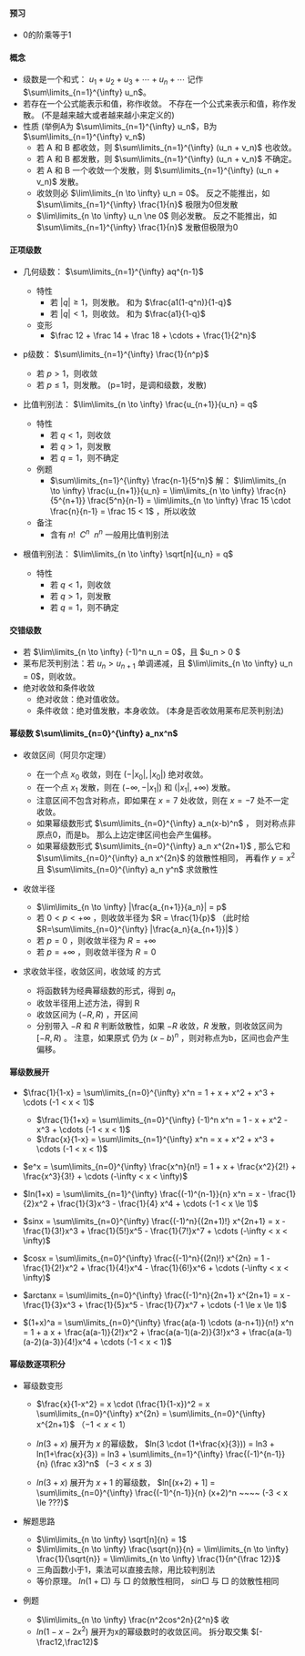 
#### 预习
- 0的阶乘等于1

#### 概念

- 级数是一个和式： $u_1 + u_2 + u_3 + \cdots + u_n + \cdots$ 记作 $\sum\limits_{n=1}^{\infty} u_n$。 
- 若存在一个公式能表示和值，称作收敛。  不存在一个公式来表示和值，称作发散。 (不是越来越大或者越来越小来定义的)
- 性质 (举例A为 $\sum\limits_{n=1}^{\infty} u_n$，B为 $\sum\limits_{n=1}^{\infty} v_n$)
  - 若 A 和 B 都收敛，则 $\sum\limits_{n=1}^{\infty} (u_n + v_n)$ 也收敛。
  - 若 A 和 B 都发散，则 $\sum\limits_{n=1}^{\infty} (u_n + v_n)$ 不确定。
  - 若 A 和 B 一个收敛一个发散，则 $\sum\limits_{n=1}^{\infty} (u_n + v_n)$ 发散。
  - 收敛则必 $\lim\limits_{n \to \infty} u_n = 0$。 反之不能推出，如 $\sum\limits_{n=1}^{\infty} \frac{1}{n}$ 极限为0但发散
  - $\lim\limits_{n \to \infty} u_n \ne 0$ 则必发散。 反之不能推出，如 $\sum\limits_{n=1}^{\infty} \frac{1}{n}$ 发散但极限为0

#### 正项级数
- 几何级数： $\sum\limits_{n=1}^{\infty} aq^{n-1}$
  - 特性
    - 若 $|q| \ge 1$，则发散。 和为 $\frac{a1(1-q^n)}{1-q}$
    - 若 $|q| < 1$，则收敛。 和为 $\frac{a1}{1-q}$ 
  - 变形
    - $\frac 12 + \frac 14 + \frac 18 + \cdots + \frac{1}{2^n}$

- p级数： $\sum\limits_{n=1}^{\infty} \frac{1}{n^p}$ 
   - 若 $p > 1$，则收敛
   - 若 $p \le 1$，则发散。 (p=1时，是调和级数，发散)

- 比值判别法： $\lim\limits_{n \to \infty} \frac{u_{n+1}}{u_n} = q$ 
  - 特性
    - 若 $q < 1$，则收敛
    - 若 $q > 1$，则发散
    - 若 $q = 1$，则不确定
  - 例题
    - $\sum\limits_{n=1}^{\infty} \frac{n-1}{5^n}$  解： $\lim\limits_{n \to \infty} \frac{u_{n+1}}{u_n} = \lim\limits_{n \to \infty} \frac{n}{5^{n+1}} \frac{5^n}{n-1} = \lim\limits_{n \to \infty} \frac 15 \cdot \frac{n}{n-1} = \frac 15 < 1$ ，所以收敛
  - 备注
    - 含有 $n! ~~ C^n ~~ n^n$ 一般用比值判别法

- 根值判别法： $\lim\limits_{n \to \infty} \sqrt[n]{u_n} = q$ 
  - 特性
    - 若 $q < 1$，则收敛
    - 若 $q > 1$，则发散
    - 若 $q = 1$，则不确定

#### 交错级数
- 若 $\lim\limits_{n \to \infty} (-1)^n u_n = 0$，且 $u_n > 0 $
- 莱布尼茨判别法：若 $u_n > u_{n+1}$ 单调递减，且 $\lim\limits_{n \to \infty} u_n = 0$，则收敛。
- 绝对收敛和条件收敛
  - 绝对收敛：绝对值收敛。
  - 条件收敛：绝对值发散，本身收敛。 (本身是否收敛用莱布尼茨判别法)


#### 幂级数 $\sum\limits_{n=0}^{\infty} a_nx^n$
- 收敛区间（阿贝尔定理）
  - 在一个点 $x_0$ 收敛，则在 $(-|x_0|,|x_0|)$ 绝对收敛。
  - 在一个点 $x_1$ 发散，则在 $(-\infty, -|x_1|)$ 和 $(|x_1|,+\infty)$ 发散。
  - 注意区间不包含对称点，即如果在 $x=7$ 处收敛，则在 $x=-7$ 处不一定收敛。
  - 如果幂级数形式 $\sum\limits_{n=0}^{\infty} a_n(x-b)^n$ ， 则对称点非原点0，而是b。 那么上边定律区间也会产生偏移。
  - 如果幂级数形式 $\sum\limits_{n=0}^{\infty} a_n x^{2n+1}$ , 那么它和 $\sum\limits_{n=0}^{\infty} a_n x^{2n}$ 的敛散性相同，  再看作 $y = x^2$  且 $\sum\limits_{n=0}^{\infty} a_n y^n$ 求敛散性

- 收敛半径
  - $\lim\limits_{n \to \infty} |\frac{a_{n+1}}{a_n}| = p$ 
  - 若 $0 < p < +\infty$ ，则收敛半径为 $R = \frac{1}{p}$ （此时给 $R=\sum\limits_{n=0}^{\infty}  |\frac{a_n}{a_{n+1}}|$ ）
  - 若 $p = 0$ ，则收敛半径为 $R = +\infty$
  - 若 $p = +\infty$ ，则收敛半径为 $R = 0$

- 求收敛半径，收敛区间，收敛域 的方式
  - 将函数转为经典幂级数的形式，得到 $a_n$
  - 收敛半径用上述方法，得到 R
  - 收敛区间为 $(-R,R)$ ，开区间
  - 分别带入 $-R$ 和 $R$ 判断敛散性，如果 $-R$ 收敛，$R$ 发散，则收敛区间为 $[-R,R)$ 。 注意，如果原式 仍为 $(x-b)^n$ ，则对称点为b，区间也会产生偏移。


#### 幂级数展开
- $\frac{1}{1-x} = \sum\limits_{n=0}^{\infty} x^n = 1 + x + x^2 + x^3 + \cdots (-1 < x < 1)$
  - $\frac{1}{1+x} = \sum\limits_{n=0}^{\infty} (-1)^n x^n = 1 - x + x^2 - x^3 + \cdots (-1 < x < 1)$
  - $\frac{x}{1-x} = \sum\limits_{n=1}^{\infty} x^n = x + x^2 + x^3 + \cdots (-1 < x < 1)$ 

- $e^x = \sum\limits_{n=0}^{\infty} \frac{x^n}{n!} =  1 + x + \frac{x^2}{2!} + \frac{x^3}{3!} + \cdots (-\infty < x < \infty)$ 

- $ln(1+x) = \sum\limits_{n=1}^{\infty} \frac{(-1)^{n-1}}{n} x^n = x - \frac{1}{2}x^2 + \frac{1}{3}x^3 - \frac{1}{4} x^4 + \cdots (-1 < x \le 1)$ 

- $sinx = \sum\limits_{n=0}^{\infty} \frac{(-1)^n}{(2n+1)!} x^{2n+1} = x - \frac{1}{3!}x^3 + \frac{1}{5!}x^5 - \frac{1}{7!}x^7 + \cdots (-\infty < x < \infty)$

- $cosx = \sum\limits_{n=0}^{\infty} \frac{(-1)^n}{(2n)!} x^{2n} = 1 - \frac{1}{2!}x^2 + \frac{1}{4!}x^4 - \frac{1}{6!}x^6 + \cdots (-\infty < x < \infty)$

- $arctanx = \sum\limits_{n=0}^{\infty} \frac{(-1)^n}{2n+1} x^{2n+1} = x - \frac{1}{3}x^3 + \frac{1}{5}x^5 - \frac{1}{7}x^7 + \cdots (-1 \le x \le 1)$

- $(1+x)^a = \sum\limits_{n=0}^{\infty} \frac{a(a-1) \cdots (a-n+1)}{n!} x^n = 1 + a x + \frac{a(a-1)}{2!}x^2 + \frac{a(a-1)(a-2)}{3!}x^3 + \frac{a(a-1)(a-2)(a-3)}{4!}x^4 + \cdots (-1 < x < 1)$


#### 幂级数逐项积分



- 幂级数变形
  - $\frac{x}{1-x^2} = x \cdot (\frac{1}{1-x})^2 = x \sum\limits_{n=0}^{\infty} x^{2n} = \sum\limits_{n=0}^{\infty} x^{2n+1}$ （$-1 < x < 1$）
  
  - $ln(3+x)$ 展开为 $x$ 的幂级数， $ln(3 \cdot (1+\frac{x}{3})) = ln3 + ln(1+\frac{x}{3}) = ln3 + \sum\limits_{n=1}^{\infty} \frac{(-1)^{n-1}}{n} (\frac x3)^n$ &nbsp; ($-3 < x \le 3$)

  - $ln(3+x)$ 展开为 $x+1$ 的幂级数， $ln[(x+2) + 1] = \sum\limits_{n=0}^{\infty} \frac{(-1)^{n-1}}{n} (x+2)^n ~~~~ (-3 < x \le ???)$


- 解题思路
  - $\lim\limits_{n \to \infty} \sqrt[n]{n} = 1$
  - $\lim\limits_{n \to \infty} \frac{\sqrt{n}}{n} = \lim\limits_{n \to \infty} \frac{1}{\sqrt{n}} = \lim\limits_{n \to \infty} \frac{1}{n^{\frac 12}}$
  - 三角函数小于1，乘法可以直接去除，用比较判别法
  - 等价原理。  $ln(1+□)$ 与 $□$ 的敛散性相同，  $sin□$ 与 $□$ 的敛散性相同



- 例题
  - $\lim\limits_{n \to \infty} \frac{n^2cos^2n}{2^n}$ 收
  - $ln(1-x-2x^2)$ 展开为x的幂级数时的收敛区间。 拆分取交集 $[-\frac12,\frac12)$